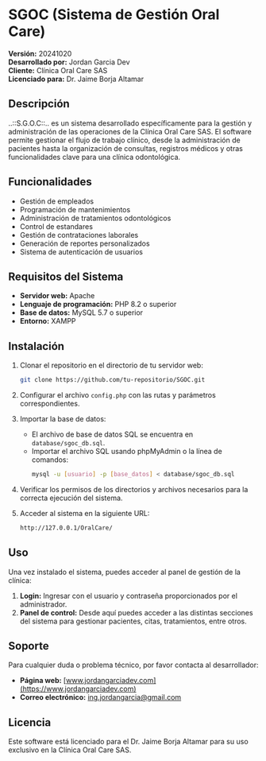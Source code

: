 # SGOC (Sistema de Gestión Oral Care)

**Versión:** 20241020  
**Desarrollado por:** Jordan Garcia Dev  
**Cliente:** Clínica Oral Care SAS  
**Licenciado para:** Dr. Jaime Borja Altamar  

## Descripción

..::S.G.O.C::.. es un sistema desarrollado específicamente para la gestión y administración de las operaciones de la Clínica Oral Care SAS. El software permite gestionar el flujo de trabajo clínico, desde la administración de pacientes hasta la organización de consultas, registros médicos y otras funcionalidades clave para una clínica odontológica.

## Funcionalidades

- Gestión de empleados
- Programación de mantenimientos
- Administración de tratamientos odontológicos
- Control de estandares
- Gestión de contrataciones laborales
- Generación de reportes personalizados
- Sistema de autenticación de usuarios

## Requisitos del Sistema

- **Servidor web:** Apache
- **Lenguaje de programación:** PHP 8.2 o superior
- **Base de datos:** MySQL 5.7 o superior
- **Entorno:** XAMPP

## Instalación

1. Clonar el repositorio en el directorio de tu servidor web:
    ```bash
    git clone https://github.com/tu-repositorio/SGOC.git
    ```

2. Configurar el archivo `config.php` con las rutas y parámetros correspondientes.

3. Importar la base de datos:
    - El archivo de base de datos SQL se encuentra en `database/sgoc_db.sql`.
    - Importar el archivo SQL usando phpMyAdmin o la línea de comandos:
      ```bash
      mysql -u [usuario] -p [base_datos] < database/sgoc_db.sql
      ```

4. Verificar los permisos de los directorios y archivos necesarios para la correcta ejecución del sistema.

5. Acceder al sistema en la siguiente URL:
    ```bash
    http://127.0.0.1/OralCare/
    ```

## Uso

Una vez instalado el sistema, puedes acceder al panel de gestión de la clínica:

1. **Login:** Ingresar con el usuario y contraseña proporcionados por el administrador.
2. **Panel de control:** Desde aquí puedes acceder a las distintas secciones del sistema para gestionar pacientes, citas, tratamientos, entre otros.

## Soporte

Para cualquier duda o problema técnico, por favor contacta al desarrollador:

- **Página web:** [www.jordangarciadev.com](https://www.jordangarciadev.com)
- **Correo electrónico:** [ing.jordangarcia@gmail.com](mailto:ing.jordangarcia@gmail.com)

## Licencia

Este software está licenciado para el Dr. Jaime Borja Altamar para su uso exclusivo en la Clínica Oral Care SAS.


